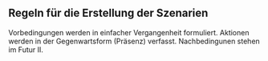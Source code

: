 Regeln für die Erstellung der Szenarien
---------------------------------------


Vorbedingungen werden in einfacher Vergangenheit formuliert.
Aktionen werden in der Gegenwartsform (Präsenz) verfasst.
Nachbedingunen stehen im Futur II.
